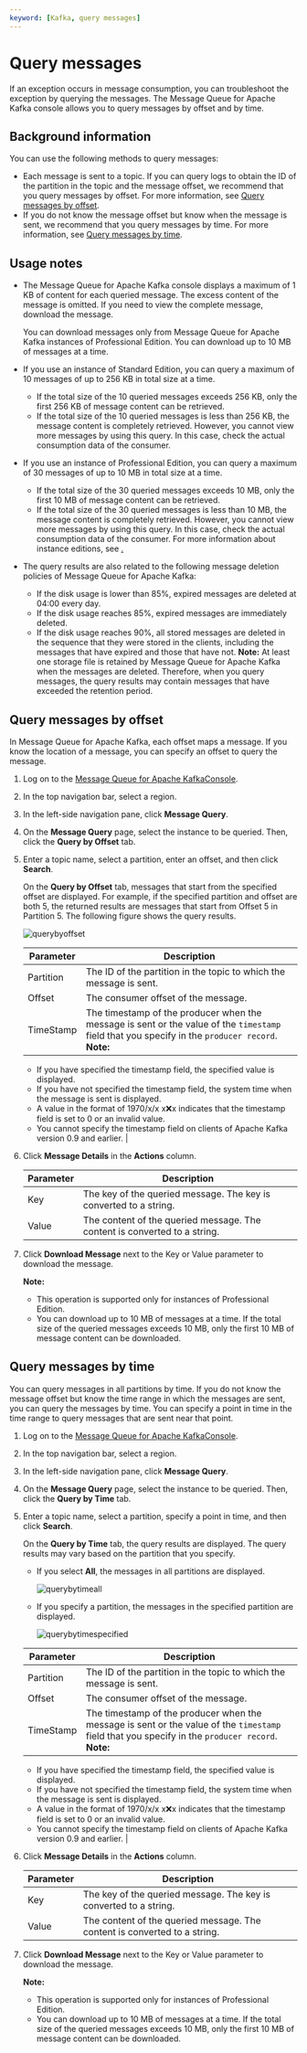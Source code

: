 ```yaml
---
keyword: [Kafka, query messages]
---
```


# Query messages

If an exception occurs in message consumption, you can troubleshoot the exception by querying the messages. The Message Queue for Apache Kafka console allows you to query messages by offset and by time.

## Background information

You can use the following methods to query messages:

-   Each message is sent to a topic. If you can query logs to obtain the ID of the partition in the topic and the message offset, we recommend that you query messages by offset. For more information, see [Query messages by offset](#section_x5a_pxt_51v).
-   If you do not know the message offset but know when the message is sent, we recommend that you query messages by time. For more information, see [Query messages by time](#section_qkk_rm7_sae).

## Usage notes

-   The Message Queue for Apache Kafka console displays a maximum of 1 KB of content for each queried message. The excess content of the message is omitted. If you need to view the complete message, download the message.

    You can download messages only from Message Queue for Apache Kafka instances of Professional Edition. You can download up to 10 MB of messages at a time.

-   If you use an instance of Standard Edition, you can query a maximum of 10 messages of up to 256 KB in total size at a time.
    -   If the total size of the 10 queried messages exceeds 256 KB, only the first 256 KB of message content can be retrieved.
    -   If the total size of the 10 queried messages is less than 256 KB, the message content is completely retrieved. However, you cannot view more messages by using this query. In this case, check the actual consumption data of the consumer.
-   If you use an instance of Professional Edition, you can query a maximum of 30 messages of up to 10 MB in total size at a time.

    -   If the total size of the 30 queried messages exceeds 10 MB, only the first 10 MB of message content can be retrieved.
    -   If the total size of the 30 queried messages is less than 10 MB, the message content is completely retrieved. However, you cannot view more messages by using this query. In this case, check the actual consumption data of the consumer.
    For more information about instance editions, see [.](/intl.en-US/Pricing/Billing.md)

-   The query results are also related to the following message deletion policies of Message Queue for Apache Kafka:

    -   If the disk usage is lower than 85%, expired messages are deleted at 04:00 every day.
    -   If the disk usage reaches 85%, expired messages are immediately deleted.
    -   If the disk usage reaches 90%, all stored messages are deleted in the sequence that they were stored in the clients, including the messages that have expired and those that have not.
    **Note:** At least one storage file is retained by Message Queue for Apache Kafka when the messages are deleted. Therefore, when you query messages, the query results may contain messages that have exceeded the retention period.


## Query messages by offset

In Message Queue for Apache Kafka, each offset maps a message. If you know the location of a message, you can specify an offset to query the message.

1.  Log on to the [Message Queue for Apache KafkaConsole](https://kafka.console.aliyun.com/?spm=a2c4g.11186623.2.22.6bf72638IfKzDm).

2.  In the top navigation bar, select a region.

3.  In the left-side navigation pane, click **Message Query**.

4.  On the **Message Query** page, select the instance to be queried. Then, click the **Query by Offset** tab.

5.  Enter a topic name, select a partition, enter an offset, and then click **Search**.

    On the **Query by Offset** tab, messages that start from the specified offset are displayed. For example, if the specified partition and offset are both 5, the returned results are messages that start from Offset 5 in Partition 5. The following figure shows the query results.

    ![querybyoffset](https://static-aliyun-doc.oss-accelerate.aliyuncs.com/assets/img/en-US/4450549951/p53123.png)

    |Parameter|Description|
    |---------|-----------|
    |Partition|The ID of the partition in the topic to which the message is sent.|
    |Offset|The consumer offset of the message.|
    |TimeStamp|The timestamp of the producer when the message is sent or the value of the `timestamp` field that you specify in the `producer record`. **Note:**

    -   If you have specified the timestamp field, the specified value is displayed.
    -   If you have not specified the timestamp field, the system time when the message is sent is displayed.
    -   A value in the format of 1970/x/x x:x:x indicates that the timestamp field is set to 0 or an invalid value.
    -   You cannot specify the timestamp field on clients of Apache Kafka version 0.9 and earlier. |

6.  Click **Message Details** in the **Actions** column.

    |Parameter|Description|
    |---------|-----------|
    |Key|The key of the queried message. The key is converted to a string.|
    |Value|The content of the queried message. The content is converted to a string.|

7.  Click **Download Message** next to the Key or Value parameter to download the message.

    **Note:**

    -   This operation is supported only for instances of Professional Edition.
    -   You can download up to 10 MB of messages at a time. If the total size of the queried messages exceeds 10 MB, only the first 10 MB of message content can be downloaded.

## Query messages by time

You can query messages in all partitions by time. If you do not know the message offset but know the time range in which the messages are sent, you can query the messages by time. You can specify a point in time in the time range to query messages that are sent near that point.

1.  Log on to the [Message Queue for Apache KafkaConsole](https://kafka.console.aliyun.com/?spm=a2c4g.11186623.2.22.6bf72638IfKzDm).

2.  In the top navigation bar, select a region.

3.  In the left-side navigation pane, click **Message Query**.

4.  On the **Message Query** page, select the instance to be queried. Then, click the **Query by Time** tab.

5.  Enter a topic name, select a partition, specify a point in time, and then click **Search**.

    On the **Query by Time** tab, the query results are displayed. The query results may vary based on the partition that you specify.

    -   If you select **All**, the messages in all partitions are displayed.

        ![querybytimeall](https://static-aliyun-doc.oss-accelerate.aliyuncs.com/assets/img/en-US/4450549951/p53127.png)

    -   If you specify a partition, the messages in the specified partition are displayed.

        ![querybytimespecified](https://static-aliyun-doc.oss-accelerate.aliyuncs.com/assets/img/en-US/4450549951/p53128.png)

    |Parameter|Description|
    |---------|-----------|
    |Partition|The ID of the partition in the topic to which the message is sent.|
    |Offset|The consumer offset of the message.|
    |TimeStamp|The timestamp of the producer when the message is sent or the value of the `timestamp` field that you specify in the `producer record`. **Note:**

    -   If you have specified the timestamp field, the specified value is displayed.
    -   If you have not specified the timestamp field, the system time when the message is sent is displayed.
    -   A value in the format of 1970/x/x x:x:x indicates that the timestamp field is set to 0 or an invalid value.
    -   You cannot specify the timestamp field on clients of Apache Kafka version 0.9 and earlier. |

6.  Click **Message Details** in the **Actions** column.

    |Parameter|Description|
    |---------|-----------|
    |Key|The key of the queried message. The key is converted to a string.|
    |Value|The content of the queried message. The content is converted to a string.|

7.  Click **Download Message** next to the Key or Value parameter to download the message.

    **Note:**

    -   This operation is supported only for instances of Professional Edition.
    -   You can download up to 10 MB of messages at a time. If the total size of the queried messages exceeds 10 MB, only the first 10 MB of message content can be downloaded.

